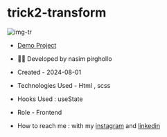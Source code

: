 # trick2-transform
![img-tr](https://github.com/Nasim1380p/trick1-transform/assets/155636802/5fa97052-82cb-41fd-8290-0686ff420485)

- [Demo Project](https://nasim1380p.github.io/trick1-transform/)

- 👩‍🎓 Developed by nasim pirghollo

- Created - 2024-08-01

- Technologies Used - Html , scss  

- Hooks Used : useState 

- Role - Frontend

- How to reach me : with my [instagram](https://www.instagram.com/nasim-pirghollo-web) and [linkedin](https://www.linkedin.com/in/nasim-pirghollo-a783952a9/)
